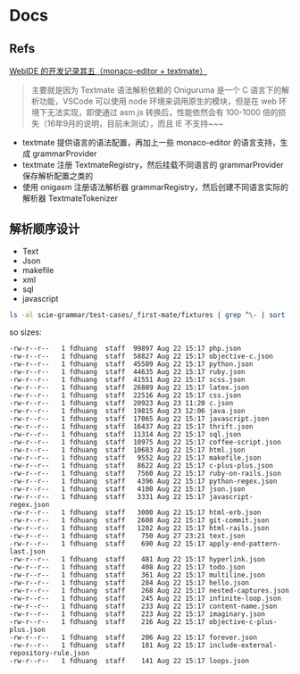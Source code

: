 # Docs

## Refs

[WebIDE 的开发记录其五（monaco-editor + textmate）](https://www.ubug.io/blog/workpad-part-5)

> 主要就是因为 Textmate 语法解析依赖的 Oniguruma 是一个 C 语言下的解析功能，VSCode 可以使用 node 环境来调用原生的模块，但是在 web 环境下无法实现，即使通过 asm.js 转换后，性能依然会有 100-1000 倍的损失（16年9月的说明，目前未测试），而且 IE 不支持~~~

 - textmate 提供语言的语法配置，再加上一些 monaco-editor 的语言支持，生成 grammarProvider
 - textmate 注册 TextmateRegistry，然后挂载不同语言的 grammarProvider 保存解析配置之类的
 - 使用 onigasm 注册语法解析器 grammarRegistry，然后创建不同语言实际的解析器 TextmateTokenizer

## 解析顺序设计

 - Text
 - Json
 - makefile
 - xml
 - sql
 - javascript


```bash
ls -al scie-grammar/test-cases/_first-mate/fixtures | grep ^\- | sort -nrk 5
```

so sizes:

```
-rw-r--r--   1 fdhuang  staff  99897 Aug 22 15:17 php.json
-rw-r--r--   1 fdhuang  staff  58827 Aug 22 15:17 objective-c.json
-rw-r--r--   1 fdhuang  staff  45589 Aug 22 15:17 python.json
-rw-r--r--   1 fdhuang  staff  44635 Aug 22 15:17 ruby.json
-rw-r--r--   1 fdhuang  staff  41551 Aug 22 15:17 scss.json
-rw-r--r--   1 fdhuang  staff  26889 Aug 22 15:17 latex.json
-rw-r--r--   1 fdhuang  staff  22516 Aug 22 15:17 css.json
-rw-r--r--   1 fdhuang  staff  20923 Aug 23 11:20 c.json
-rw-r--r--   1 fdhuang  staff  19815 Aug 23 12:06 java.json
-rw-r--r--   1 fdhuang  staff  17065 Aug 22 15:17 javascript.json
-rw-r--r--   1 fdhuang  staff  16437 Aug 22 15:17 thrift.json
-rw-r--r--   1 fdhuang  staff  11314 Aug 22 15:17 sql.json
-rw-r--r--   1 fdhuang  staff  10975 Aug 22 15:17 coffee-script.json
-rw-r--r--   1 fdhuang  staff  10683 Aug 22 15:17 html.json
-rw-r--r--   1 fdhuang  staff   9552 Aug 22 15:17 makefile.json
-rw-r--r--   1 fdhuang  staff   8622 Aug 22 15:17 c-plus-plus.json
-rw-r--r--   1 fdhuang  staff   7560 Aug 22 15:17 ruby-on-rails.json
-rw-r--r--   1 fdhuang  staff   4396 Aug 22 15:17 python-regex.json
-rw-r--r--   1 fdhuang  staff   4100 Aug 22 15:17 json.json
-rw-r--r--   1 fdhuang  staff   3331 Aug 22 15:17 javascript-regex.json
-rw-r--r--   1 fdhuang  staff   3000 Aug 22 15:17 html-erb.json
-rw-r--r--   1 fdhuang  staff   2608 Aug 22 15:17 git-commit.json
-rw-r--r--   1 fdhuang  staff   1202 Aug 22 15:17 html-rails.json
-rw-r--r--   1 fdhuang  staff    750 Aug 27 23:21 text.json
-rw-r--r--   1 fdhuang  staff    690 Aug 22 15:17 apply-end-pattern-last.json
-rw-r--r--   1 fdhuang  staff    481 Aug 22 15:17 hyperlink.json
-rw-r--r--   1 fdhuang  staff    408 Aug 22 15:17 todo.json
-rw-r--r--   1 fdhuang  staff    361 Aug 22 15:17 multiline.json
-rw-r--r--   1 fdhuang  staff    284 Aug 22 15:17 hello.json
-rw-r--r--   1 fdhuang  staff    268 Aug 22 15:17 nested-captures.json
-rw-r--r--   1 fdhuang  staff    245 Aug 22 15:17 infinite-loop.json
-rw-r--r--   1 fdhuang  staff    233 Aug 22 15:17 content-name.json
-rw-r--r--   1 fdhuang  staff    223 Aug 22 15:17 imaginary.json
-rw-r--r--   1 fdhuang  staff    216 Aug 22 15:17 objective-c-plus-plus.json
-rw-r--r--   1 fdhuang  staff    206 Aug 22 15:17 forever.json
-rw-r--r--   1 fdhuang  staff    181 Aug 22 15:17 include-external-repository-rule.json
-rw-r--r--   1 fdhuang  staff    141 Aug 22 15:17 loops.json
```
